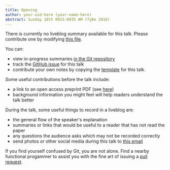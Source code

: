 ```yaml
---
title: Opening
author: your-uid-here (your-name-here)
abstract: Sunday 18th 0915-0935 AM (TyDe 2016)
---
```


There is currently no liveblog summary available for this talk. Please contribute one by modifying [this file](https://github.com/ocamllabs/icfp2016-blog/blob/master/TyDe/opening.md).

You can:
* view in-progress summaries [in the Git repository](https://github.com/ocamllabs/icfp2016-blog/tree/master/TyDe/opening/)
* track the [GitHub issue](https://github.com/ocamllabs/icfp2016-blog/issues/3) for this talk
* contribute your own notes by copying the [template](opening/template.md) for this talk.

Some useful contributions before the talk include:
* a link to an open access preprint PDF (see [here](https://github.com/gasche/icfp2016-papers))
* background information you might feel will help readers understand the talk better

During the talk, some useful things to record in a liveblog are:
* the general flow of the speaker's explanation
* summaries or links that would be useful to a reader that has not read the paper
* any questions the audience asks which may not be recorded correctly
* send photos or other social media during this talk to [this email](mailto:icfp16.photos@gmail.com?subject=TyDe:opening)

If you find yourself confused by Git, you are not alone. Find a nearby functional progammer
to assist you with the fine art of issuing a [pull request](https://help.github.com/articles/about-pull-requests/).

